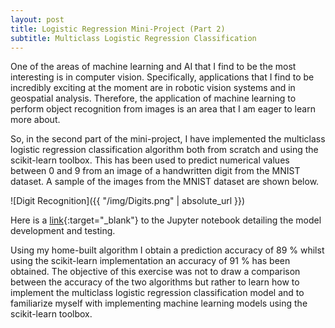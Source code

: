 ```yaml
---
layout: post
title: Logistic Regression Mini-Project (Part 2)
subtitle: Multiclass Logistic Regression Classification
---
```


One of the areas of machine learning and AI that I find to be the most interesting is in computer vision. Specifically, applications that I find to be incredibly exciting at the moment are in robotic vision systems and in geospatial analysis. Therefore, the application of machine learning to perform object recognition from images is an area that I am eager to learn more about. 

So, in the second part of the mini-project, I have implemented the multiclass logistic regression classification algorithm both from scratch and using the scikit-learn toolbox. This has been used to predict numerical values between 0 and 9 from an image of a handwritten digit from the MNIST dataset. A sample of the images from the MNIST dataset are shown below.

![Digit Recognition]({{ "/img/Digits.png" | absolute_url }})

Here is a [link](https://github.com/nickramskill/Machine-Learning-Projects){:target="_blank"} to the Jupyter notebook detailing the model development and testing. 

Using my home-built algorithm I obtain a prediction accuracy of 89 % whilst using the scikit-learn implementation an accuracy of 91 % has been obtained. The objective of this exercise was not to draw a comparison between the accuracy of the two algorithms but rather to learn how to implement the multiclass logistic regression classification model and to familiarize myself with implementing machine learning models using the scikit-learn toolbox.    


